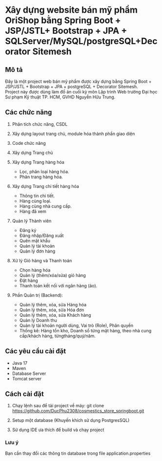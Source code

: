 # Xây dựng website bán mỹ phẩm OriShop bằng Spring Boot + JSP/JSTL+ Bootstrap + JPA + SQLServer/MySQL/postgreSQL+Decorator Sitemesh

## Mô tả

Đây là một project web bán mỹ phẩm được xây dựng bằng Spring Boot + JSP/JSTL + Bootstrap + JPA + postgreSQL + Decorator Sitemesh. \
Project này được dùng làm đồ án cuối kỳ môn Lập trình Web trường Đại học Sư phạm Kỹ thuật TP. HCM, GVHD Nguyễn Hữu Trung.

## Các chức năng

1. Phân tích chức năng, CSDL

2. Xây dựng layout trang chủ, module hóa thành phần giao diện

3. Code chức năng

4. Xây dựng Trang chủ

5. Xây dựng Trang hàng hóa

    - Lọc, phân loại hàng hóa.
    - Phân trang hàng hóa.

6. Xây dựng Trang chi tiết hàng hóa

    - Thông tin chi tiết.
    - Hàng cùng loại.
    - Hàng cùng nhà cung cấp.
    - Hàng đã xem

7. Quản lý Thành viên

    - Đăng ký
    - Đăng nhập/Đăng xuất
    - Quên mật khẩu
    - Quản lý tài khoản
    - Quản lý đơn hàng

8. Xử lý Giỏ hàng và Thanh toán

    - Chọn hàng hóa
    - Quản lý (thêm/xóa/sửa) giỏ hàng
    - Đặt hàng
    - Thanh toán kết nối với ngân hàng (ảo).

9. Phần Quản trị (Backend):

    - Quản lý thêm, xóa, sửa Hàng hóa
    - Quản lý thêm, xóa, sửa Hóa đơn
    - Quản lý thêm, xóa, sửa Khách hàng
    - Quản lý Doanh thu
    - Quản lý tài khoản người dùng, Vai trò (Role), Phân quyền
    - Thống kê: Hàng tồn kho, Doanh số từng mặt hàng, theo nhà cung cấp/khách hàng, từngtháng/quý/năm.

## Các yêu cầu cài đặt

- Java 17
- Maven
- Database Server
- Tomcat server

## Cách cài đặt

1. Chạy lệnh sau để tải project về máy:
git clone <https://github.com/DucPhu2308/cosmestics_store_springboot.git>

2. Setup một database (Khuyến khích sử dụng PostgresSQL)

3. Sử dụng IDE ưa thích để build và chạy project

### Lưu ý

Bạn cần thay đổi các thông tin database trong file application.properties
